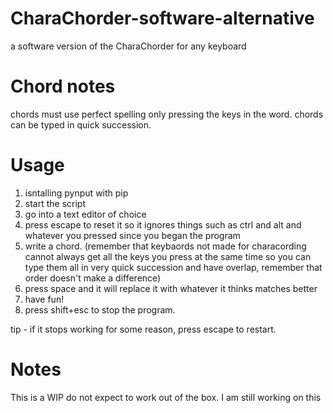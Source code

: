# CharaChorder-software-alternative
 a software version of the CharaChorder for any keyboard

# Chord notes
chords must use perfect spelling only pressing the keys in the word.
chords can be typed in quick succession.

# Usage
1. isntalling pynput with pip
2. start the script
3. go into a text editor of choice
4. press escape to reset it so it ignores things such as ctrl and alt and whatever you pressed since you began the program
4. write a chord. (remember that keybaords not made for characording cannot always get all the keys you press at the same time so you can type them all in very quick succession and have overlap, remember that order doesn't make a difference)
5. press space and it will replace it with whatever it thinks matches better
6. have fun!
7. press shift+esc to stop the program.

tip - if it stops working for some reason, press escape to restart.


# Notes
This is a WIP do not expect to work out of the box.
I am still working on this
